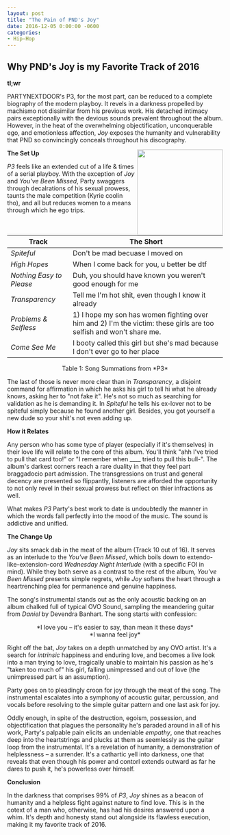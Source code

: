 ```yaml
---
layout: post
title: "The Pain of PND's Joy"
date: 2016-12-05 0:00:00 -0600
categories:
- Hip-Hop
---
```

Why PND's Joy is my Favorite Track of 2016
---------------
**tl;wr**

PARTYNEXTDOOR's P3, for the most part, can be reduced to a complete biography of the modern playboy. It revels in a darkness propelled by machismo not dissimilar from his previous work. His detached intimacy pairs exceptionally with the devious sounds prevalent throughout the album. However, in the heat of the overwhelming objectification, unconquerable ego, and emotionless affection, _Joy_ exposes the humanity and vulnerability that PND so convincingly conceals throughout his discography. 

<img src=http://hiphopdx-production.s3.amazonaws.com/2016/07/PARTYNEXTDOOR-P3-album-cover.jpg width=200px height=200px align=right>

**The Set Up**

*P3* feels like an extended cut of a life & times of a serial playboy. With the exception of *Joy* and *You've Been Missed*, Party swaggers through decalrations of his sexual prowess, taunts the male competition (Kyrie coolin tho), and all but reduces women to a means through which he ego trips.


|                  Track   |     The Short |
|--------------------------|---------------|
| *Spiteful*               | Don't be mad becuase I moved on | 
| *High Hopes*             | When I come back for you, u better be dtf |
| *Nothing Easy to Please* | Duh, you should have known you weren't good enough for me  |
| *Transparency*           | Tell me I'm hot shit, even though I know it already|
| *Problems & Selfless*    | 1) I hope my son has women fighting over him and 2) I'm the victim: these girls are too selfish and won't share me.|
| *Come See Me*            | I booty called this girl but she's mad because I don't ever go to her place |


<center>Table 1: Song Summations from *P3*</center>

The last of those is never more clear than in *Transparency*, a disjoint command for affirmation in which he asks his girl to tell hi what he already knows, asking her to "not fake it". He's not so much as searching for validation as he is demanding it. In *Spiteful* he tells his ex-lover not to be spiteful simply because he found another girl. Besides, you got yourself a new dude so your shit's not even adding up. 

**How it Relates**

Any person who has some type of player (especially if it's themselves) in their love life will relate to the core of this album. You'll think "ahh I've tried to pull that card too!" or "I remember when ____ tried to pull this bull-". The album's darkest corners reach a rare duality in that they feel part braggadocio part admission. The transgressions on trust and general decency are presented so flippantly, listeners are afforded the opportunity to not only revel in their sexual prowess but reflect on thier infractions as well. 

What makes *P3* Party's best work to date is undoubtedly the manner in which the words fall perfectly into the mood of the music. The sound is addictive and unified. 

**The Change Up**

*Joy* sits smack dab in the meat of the album (Track 10 out of 16). It serves as an interlude to the *You've Been Missed*, which boils down to extendo-like-extension-cord *Wednesday Night Interlude* (with a specific FOI in mind). While they both serve as a contrast to the rest of the album, *You've Been Missed* presents simple regrets, while *Joy* softens the heart through a heartrenching plea for permanence and genuine happiness. 

The song's instrumental stands out as the only acoustic backing on an album chalked full of typical OVO Sound, sampling the meandering guitar from *Daniel* by Devendra Banhart. The song starts with confession: 
<center>*I love you – it's easier to say, than mean it these days*</center>
<center>*I wanna feel joy*</center>

Right off the bat, *Joy* takes on a depth unmatched by any OVO artist. It's a search for *intrinsic* happiness and enduring love, and becomes a live look into a man trying to love, tragically unable to maintain his passion as he's "taken too much of" his girl, falling unimpressed and out of love (the unimpressed part is an assumption). 

Party goes on to pleadingly croon for joy through the meat of the song. The instrumental escalates into a symphony of acoustic guitar, percussion, and vocals before resolving to the simple guitar pattern and one last ask for joy.

Oddly enough, in spite of the destruction, egoism, possession, and objectification that plagues the personality he's paraded around in all of his work, Party's palpable pain elicits an undeniable *empathy*, one that reaches deep into the heartstrings and plucks at them as seemlessly as the guitar loop from the instrumental. It's a revelation of humanity, a demonstration of helplessness – a surrender. It's a cathartic yell into darkness, one that reveals that even though his power and contorl extends outward as far he dares to push it, he's powerless over himself. 

**Conclusion** 

In the darkness that comprises 99% of *P3*, *Joy* shines as a beacon of humanity and a helpless fight against nature to find love. This is in the cotext of a man who, otherwise, has had his desires answered upon a whim. It's depth and honesty stand out alongside its flawless execution, making it my favorite track of 2016.